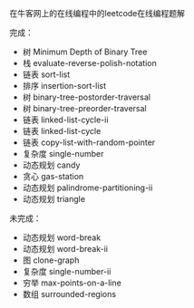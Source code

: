 在牛客网上的在线编程中的leetcode在线编程题解

完成：
* 树 Minimum Depth of Binary Tree
* 栈 evaluate-reverse-polish-notation
* 链表 sort-list
* 排序 insertion-sort-list
* 树 binary-tree-postorder-traversal
* 树 binary-tree-preorder-traversal
* 链表 linked-list-cycle-ii
* 链表 linked-list-cycle
* 链表 copy-list-with-random-pointer
* 复杂度 single-number
* 动态规划 candy
* 贪心 gas-station
* 动态规划 palindrome-partitioning-ii
* 动态规划 triangle


未完成：
* 动态规划 word-break
* 动态规划 word-break-ii
* 图 clone-graph
* 复杂度 single-number-ii
* 穷举 max-points-on-a-line
* 数组 surrounded-regions
